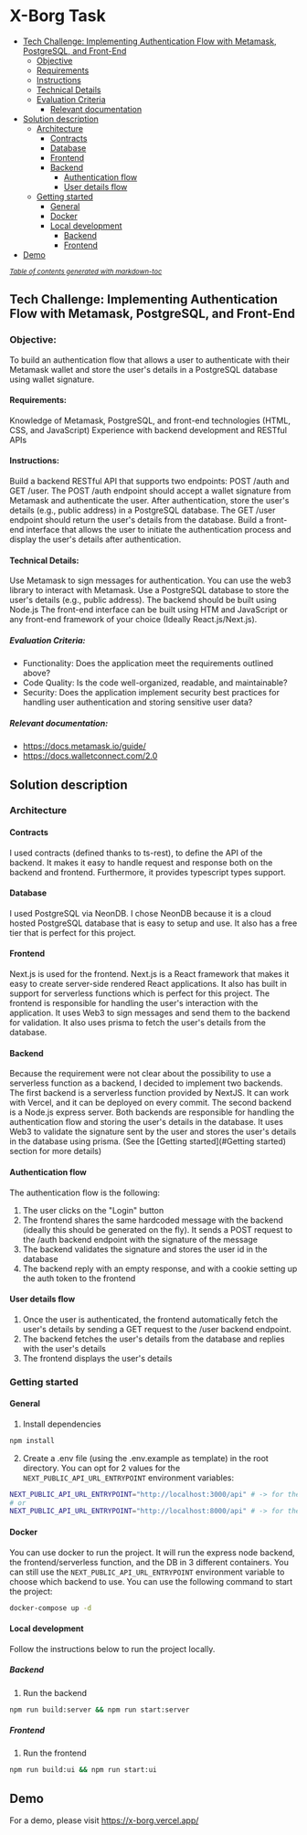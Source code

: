 # X-Borg Task

- [Tech Challenge: Implementing Authentication Flow with Metamask, PostgreSQL, and Front-End](#tech-challenge--implementing-authentication-flow-with-metamask--postgresql--and-front-end)
    + [Objective](#objective-)
    + [Requirements](#requirements-)
    + [Instructions](#instructions-)
    + [Technical Details](#technical-details-)
    + [Evaluation Criteria](#evaluation-criteria-)
        * [Relevant documentation](#relevant-documentation-)
- [Solution description](#solution-description)
    + [Architecture](#architecture)
        * [Contracts](#contracts)
        * [Database](#database)
        * [Frontend](#frontend)
        * [Backend](#backend)
            + [Authentication flow](#authentication-flow)
            + [User details flow](#user-details-flow)
    + [Getting started](#getting-started)
        * [General](#general)
        * [Docker](#docker)
        * [Local development](#local-development)
            + [Backend](#backend-1)
            + [Frontend](#frontend-1)
- [Demo](#demo)

<small><i><a href='http://ecotrust-canada.github.io/markdown-toc/'>Table of contents generated with
          markdown-toc</a></i></small>

## Tech Challenge: Implementing Authentication Flow with Metamask, PostgreSQL, and Front-End

### Objective:

To build an authentication flow that allows a user to authenticate with their Metamask wallet and store the user's
details in a PostgreSQL database using wallet signature.

#### Requirements:

Knowledge of Metamask, PostgreSQL, and front-end technologies (HTML, CSS, and JavaScript)
Experience with backend development and RESTful APIs

#### Instructions:

Build a backend RESTful API that supports two endpoints: POST /auth and GET /user.
The POST /auth endpoint should accept a wallet signature from Metamask and authenticate the user.
After authentication, store the user's details (e.g., public address) in a PostgreSQL database.
The GET /user endpoint should return the user's details from the database.
Build a front-end interface that allows the user to initiate the authentication process and display the user's details
after authentication.

#### Technical Details:

Use Metamask to sign messages for authentication. You can use the web3 library to interact with Metamask.
Use a PostgreSQL database to store the user's details (e.g., public address).
The backend should be built using Node.js
The front-end interface can be built using HTM and JavaScript or any front-end framework of your choice (Ideally
React.js/Next.js).

##### Evaluation Criteria:

- Functionality: Does the application meet the requirements outlined above?
- Code Quality: Is the code well-organized, readable, and maintainable?
- Security: Does the application implement security best practices for handling user authentication and storing
  sensitive user data?

##### Relevant documentation:

- https://docs.metamask.io/guide/
- https://docs.walletconnect.com/2.0

## Solution description

### Architecture

#### Contracts

I used contracts (defined thanks to ts-rest), to define the API of the backend.
It makes it easy to handle request and response both on the backend and frontend.
Furthermore, it provides typescript types support.

#### Database

I used PostgreSQL via NeonDB. I chose NeonDB because it is a cloud
hosted PostgreSQL database that is easy to setup and use. It also has a free tier
that is perfect for this project.

#### Frontend

Next.js is used for the frontend. Next.js is a React framework that makes it easy to
create server-side rendered React applications. It also has built in support for
serverless functions which is perfect for this project. The frontend is responsible
for handling the user's interaction with the application. It uses Web3 to sign
messages and send them to the backend for validation. It also uses prisma to
fetch the user's details from the database.

#### Backend

Because the requirement were not clear about the possibility to use a serverless function as a backend, I decided to
implement two backends.
The first backend is a serverless function provided by NextJS. It can work with Vercel, and it can be deployed on every
commit.
The second backend is a Node.js express server.
Both backends are responsible for handling the authentication flow and storing the user's details in the database.
It uses Web3 to validate the signature sent by the user and stores the user's details in the database using prisma.
(See the [Getting started](#Getting started) section for more details)

#### Authentication flow

The authentication flow is the following:

1. The user clicks on the "Login" button
2. The frontend shares the same hardcoded message with the backend (ideally this should be generated on the fly). 
   It sends a POST request to the /auth backend endpoint with the signature of the message
3. The backend validates the signature and stores the user id in the database
4. The backend reply with an empty response, and with a cookie setting up the auth token to the frontend

#### User details flow
1. Once the user is authenticated, the frontend automatically fetch the user's details by sending a GET request to the /user backend
   endpoint.
2. The backend fetches the user's details from the database and replies with the user's details
3. The frontend displays the user's details

### Getting started

#### General

1. Install dependencies

```bash 
npm install
```

2. Create a .env file (using the .env.example as template) in the root directory. You can opt for 2 values for
   the `NEXT_PUBLIC_API_URL_ENTRYPOINT` environment variables:

```bash
NEXT_PUBLIC_API_URL_ENTRYPOINT="http://localhost:3000/api" # -> for the serverless backend
# or
NEXT_PUBLIC_API_URL_ENTRYPOINT="http://localhost:8000/api" # -> for the express backend
```

#### Docker

You can use docker to run the project. 
It will run the express node backend, the frontend/serverless function, and the DB in 3 different containers.
You can still use the `NEXT_PUBLIC_API_URL_ENTRYPOINT` environment variable to choose which backend to use.
You can use the following command to start the project:

```bash
docker-compose up -d
```

#### Local development

Follow the instructions below to run the project locally.

##### Backend

1. Run the backend

```bash
npm run build:server && npm run start:server
```

##### Frontend

1. Run the frontend

```bash
npm run build:ui && npm run start:ui
```

## Demo
For a demo, please visit https://x-borg.vercel.app/
